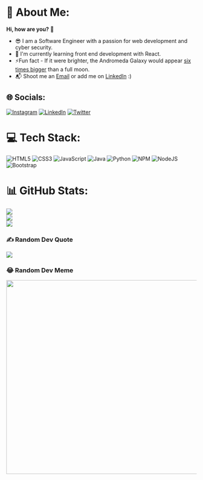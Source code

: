 # 💫 About Me:
<strong>Hi, how are you?</strong> 👋<br><ul><li>😎 I am a Software Engineer with a passion for web development and cyber security.</li><li>🌱 I'm currently learning front end development with React.</li><li>⚡Fun fact - If it were brighter, the Andromeda Galaxy would appear <a href="https://imgur.com/gallery/tofwhJd">six times bigger</a> than a full moon.</li><li>📬 Shoot me an <a href="mailto:ardamoin2@gmail.com">Email</a> or add me on <a href="https://www.linkedin.com/in/arda-m-4a3594112/">LinkedIn<a/> :)</li></ul>


## 🌐 Socials:
[![Instagram](https://img.shields.io/badge/Instagram-%23E4405F.svg?logo=Instagram&logoColor=white)](https://instagram.com/ardamoin) [![LinkedIn](https://img.shields.io/badge/LinkedIn-%230077B5.svg?logo=linkedin&logoColor=white)](https://linkedin.com/in/arda-m-4a3594112) [![Twitter](https://img.shields.io/badge/Twitter-%231DA1F2.svg?logo=Twitter&logoColor=white)](https://twitter.com/@moin_arda)

# 💻 Tech Stack:
![HTML5](https://img.shields.io/badge/html5-%23E34F26.svg?style=for-the-badge&logo=html5&logoColor=white) ![CSS3](https://img.shields.io/badge/css3-%231572B6.svg?style=for-the-badge&logo=css3&logoColor=white) ![JavaScript](https://img.shields.io/badge/javascript-%23323330.svg?style=for-the-badge&logo=javascript&logoColor=%23F7DF1E) ![Java](https://img.shields.io/badge/java-%23ED8B00.svg?style=for-the-badge&logo=java&logoColor=white) ![Python](https://img.shields.io/badge/python-3670A0?style=for-the-badge&logo=python&logoColor=ffdd54) ![NPM](https://img.shields.io/badge/NPM-%23000000.svg?style=for-the-badge&logo=npm&logoColor=white) ![NodeJS](https://img.shields.io/badge/node.js-6DA55F?style=for-the-badge&logo=node.js&logoColor=white) ![Bootstrap](https://img.shields.io/badge/bootstrap-%23563D7C.svg?style=for-the-badge&logo=bootstrap&logoColor=white)
# 📊 GitHub Stats:
![](https://github-readme-stats.vercel.app/api?username=ardamoin&theme=dark&hide_border=true&include_all_commits=false&count_private=false)<br/>
![](https://github-readme-streak-stats.herokuapp.com/?user=ardamoin&theme=dark&hide_border=true)<br/>
![](https://github-readme-stats.vercel.app/api/top-langs/?username=ardamoin&theme=dark&hide_border=true&include_all_commits=false&count_private=false&layout=compact)

### ✍️ Random Dev Quote
![](https://quotes-github-readme.vercel.app/api?type=horizontal&theme=dark)

### 😂 Random Dev Meme
<img src="https://random-memer.herokuapp.com/" width="512px"/>

<!-- Proudly created with GPRM ( https://gprm.itsvg.in ) -->

